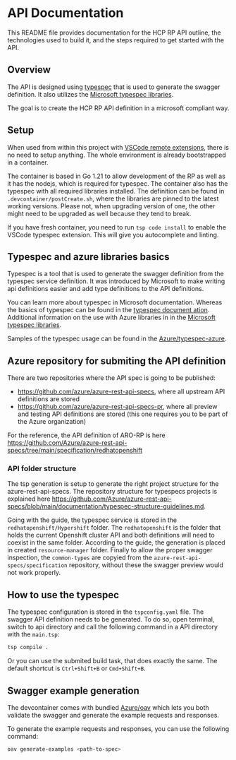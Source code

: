 # API Documentation

This README file provides documentation for the HCP RP API outline, the technologies used to build it, and the steps required to get started with the API.


## Overview

The API is designed using [typespec](https://typespec.io/) that is used to generate the swagger definition.
It also utilizes the [Microsoft typespec libraries](https://azure.github.io/typespec-azure/).

The goal is to create the HCP RP API definition in a microsoft compliant way.


## Setup

When used from within this project with [VSCode remote extensions](https://marketplace.visualstudio.com/items?itemName=ms-vscode-remote.vscode-remote-extensionpack),
there is no need to setup anything. The whole environment is already bootstrapped in a container.

The container is based in Go 1.21 to allow development of the RP as well as it has the
nodejs, which is required for typespec. The container also has the typespec with all required libraries
installed. The definition can be found in `.devcontainer/postCreate.sh`, where the libraries are pinned to the latest
working versions. Please not, when upgrading version of one, the other might need to be upgraded as well because they tend to break.

If you have fresh container, you need to run `tsp code install` to enable the VSCode typespec extension. This will give you
autocomplete and linting.


## Typespec and azure libraries basics

Typespec is a tool that is used to generate the swagger definition from the typespec service definition. It was introduced by Microsoft to make writing api definitions easier and add type definitions to the API definitions.

You can learn more about typespec in Microsoft documentation.
Whereas the basics of typespec can be found in the [typespec document ation](https://typespec.io/docs/getting-started).
Additional information on the use with Azure libraries in in the [Microsoft typespec libraries](https://azure.github.io/typespec-azure/docs/getstarted/createproject).

Samples of the typespec usage can be found in the [Azure/typespec-azure](https://github.com/Azure/typespec-azure/tree/main/packages/samples/specs/resource-manager).


## Azure repository for submiting the API definition

There are two repositories where the API spec is going to be published:

- https://github.com/azure/azure-rest-api-specs, where all upstream API definitions are stored
- https://github.com/azure/azure-rest-api-specs-pr, where all preview and testing API definitions are stored (this one requires you to be part of the Azure organization)

For the reference, the API definition of ARO-RP is here https://github.com/Azure/azure-rest-api-specs/tree/main/specification/redhatopenshift


### API folder structure

The tsp generation is setup to generate the right project structure for the azure-rest-api-specs. The
repository structure for typespecs projects is explained here https://github.com/Azure/azure-rest-api-specs/blob/main/documentation/typespec-structure-guidelines.md.

Going with the guide, the typespec service is stored in the `redhatopenshift/Hypershift` folder. The `redhatopenshift` is the folder
that holds the current Openshift cluster API and both definitions will need to coexist in the same folder. According to the guide,
the generation is placed in created `resource-manager` folder. Finally to allow the proper swagger inspection, the `common-types` are copyied from the `azure-rest-api-specs/specification` repository, without these the swagger preview would not work properly.


## How to use the typespec

The typespec configuration is stored in the `tspconfig.yaml` file. The swagger API definition needs to be generated.
To do so, open terminal, switch to api directory and call the following command in a API directory with the `main.tsp`:

```bash
tsp compile .
```

Or you can use the submited build task, that does exactly the same. The default shortcut is `Ctrl+Shift+B` or `Cmd+Shift+B`.

## Swagger example generation

The devcontainer comes with bundled [Azure/oav](https://github.com/Azure/oav) which lets you both
validate the swagger and generate the example requests and responses.

To generate the example requests and responses, you can use the following command:

```bash
oav generate-examples <path-to-spec>
```

